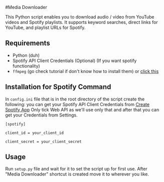 #Media Downloader

This Python script enables you to download audio / video from YouTube videos and Spotify playlists. It supports keyword searches, direct links for YouTube, and playlist URLs for Spotify.

## Requirements

- Python (duh)
- Spotify API Client Credentials (Optional) (If you want spotify functionality)
- `ffmpeg`  (go check tutorial if don't know how to install them) or [click this](https://www.gyan.dev/ffmpeg/builds/ffmpeg-git-full.7z)

## Installation for Spotify Command


 In `config.ini` file that is in the root directory of the script create the following:
 you can get your Spotify API Client Credentials from [Create Spotify App](https://developer.spotify.com/dashboard/create) Only tick Web API as we'll use only that and after that you can get your Credentials from Settings.
```
[spotify]

client_id = your_client_id

client_secret = your_client_secret
```

## Usage

Run `setup.py` file and wait for it to set the script up for first use. After "Media Downloader" shortcut is created move it to wherever you like.

